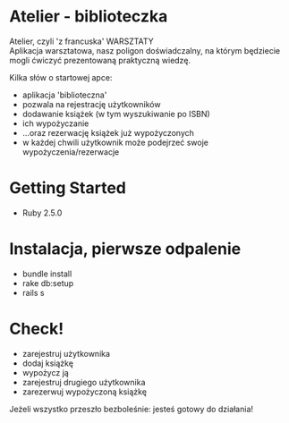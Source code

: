 # Atelier - biblioteczka

Atelier, czyli 'z francuska' WARSZTATY<br />
Aplikacja warsztatowa, nasz poligon doświadczalny, na którym będziecie mogli ćwiczyć prezentowaną praktyczną wiedzę.

Kilka słów o startowej apce:
* aplikacja 'biblioteczna'
* pozwala na rejestrację użytkowników
* dodawanie książek (w tym wyszukiwanie po ISBN)
* ich wypożyczanie
* ...oraz rezerwację książek już wypożyczonych
* w każdej chwili użytkownik może podejrzeć swoje wypożyczenia/rezerwacje

# Getting Started

* Ruby 2.5.0

# Instalacja, pierwsze odpalenie

* bundle install
* rake db:setup
* rails s

# Check!

* zarejestruj użytkownika
* dodaj książkę
* wypożycz ją
* zarejestruj drugiego użytkownika
* zarezerwuj wypożyczoną książkę

Jeżeli wszystko przeszło bezboleśnie: jesteś gotowy do działania!
